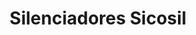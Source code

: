 ---
title: "Silenciadores Sicosil"
url: /caracas/silenciadores-sicosil/
shop: reparación de automóviles
---